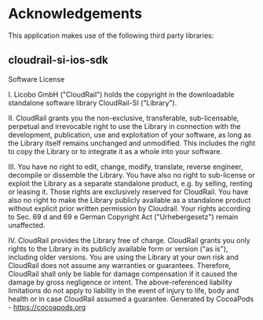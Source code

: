# Acknowledgements
This application makes use of the following third party libraries:

## cloudrail-si-ios-sdk

Software License

I.	Licobo GmbH ("CloudRail") holds the copyright in the downloadable standalone
software library CloudRail-SI ("Library").

II. CloudRail grants you the non-exclusive, transferable, sub-licensable,
perpetual and irrevocable right to use the Library in connection with the
development, publication, use and exploitation of your software, as long as the
Library itself remains unchanged and unmodified. This includes the right to copy
the Library or to integrate it as a whole into your software.

III. You have no right to edit, change, modify, translate, reverse engineer,
decompile or dissemble the Library. You have also no right to sub-license or
exploit the Library as a separate standalone product, e.g. by selling, renting
or leasing it. Those rights are exclusively reserved for CloudRail. You have
also no right to make the Library publicly available as a standalone product
without explicit prior written permission by Cloudrail.  Your rights according
to Sec. 69 d and 69 e German Copyright Act ("Urhebergesetz") remain unaffected.

IV. CloudRail provides the Library free of charge. CloudRail grants you only
rights to the Library in its publicly available form or version ("as is"),
including older versions. You are using the Library at your own risk and
CloudRail does not assume any warranties or guarantees. Therefore, CloudRail
shall only be liable for damage compensation if it caused the damage by gross
negligence or intent. The above-referenced liability limitations do not apply to
liability in the event of injury to life, body and health or in case CloudRail
assumed a guarantee.
Generated by CocoaPods - https://cocoapods.org
